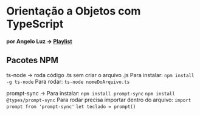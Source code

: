 # Orientação a Objetos com TypeScript
#### por Angelo Luz -> [Playlist](https://www.youtube.com/watch?v=G5TOitIft8o&list=PLDqnSpzNKDvnh-0RCYbIL5WzGCCFV1Ghm)


## Pacotes NPM

ts-node -> roda código .ts sem criar o arquivo .js
Para instalar: `npm install -g ts-node`
Para rodar: `ts-node nomeDoArquivo.ts`

prompt-sync ->
Para instalar:
`npm install prompt-sync`
`npm install @types/prompt-sync`
Para rodar precisa importar dentro do arquivo:
`import prompt from 'prompt-sync'`
`let teclado = prompt()`